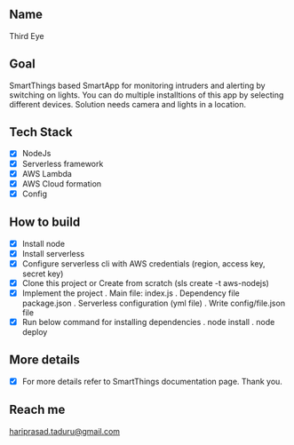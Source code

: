 ## Name
Third Eye

## Goal
SmartThings based SmartApp for monitoring intruders and alerting by switching on lights.
You can do multiple installtions of this app by selecting different devices.
Solution needs camera and lights in a location.

## Tech Stack
- [x] NodeJs
- [x] Serverless framework
- [x] AWS Lambda
- [x] AWS Cloud formation
- [x] Config

## How to build
- [x] Install node
- [x] Install serverless
- [x] Configure serverless cli with AWS credentials (region, access key, secret key)
- [x] Clone this project or Create from scratch (sls create -t aws-nodejs)
- [x] Implement the project
      . Main file: index.js
      . Dependency file package.json
      . Serverless configuration (yml file)
      . Write config/file.json file
- [x] Run below command for installing dependencies
      . node install
      . node deploy

## More details
- [x] For more details refer to SmartThings documentation page. Thank you.


## Reach me
hariprasad.taduru@gmail.com
